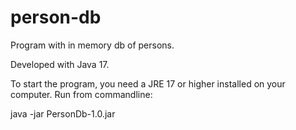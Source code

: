 # person-db

Program with in memory db of persons.

Developed with Java 17.

To start the program, you need a JRE 17 or higher installed on your computer. Run from commandline:

java -jar PersonDb-1.0.jar
